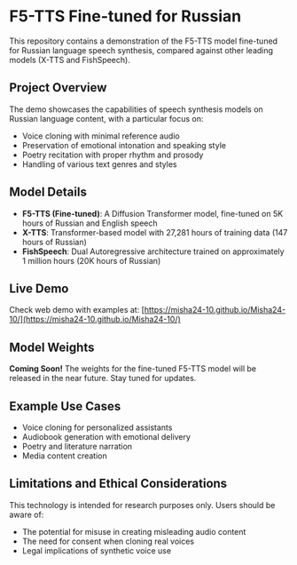 # F5-TTS Fine-tuned for Russian

This repository contains a demonstration of the F5-TTS model fine-tuned for Russian language speech synthesis, compared against other leading models (X-TTS and FishSpeech).

## Project Overview

The demo showcases the capabilities of speech synthesis models on Russian language content, with a particular focus on:
- Voice cloning with minimal reference audio
- Preservation of emotional intonation and speaking style
- Poetry recitation with proper rhythm and prosody
- Handling of various text genres and styles

## Model Details

- **F5-TTS (Fine-tuned)**: A Diffusion Transformer model, fine-tuned on 5K hours of Russian and English speech
- **X-TTS**: Transformer-based model with 27,281 hours of training data (147 hours of Russian)
- **FishSpeech**: Dual Autoregressive architecture trained on approximately 1 million hours (20K hours of Russian)

## Live Demo

Check web demo with examples at: [https://misha24-10.github.io/Misha24-10/](https://misha24-10.github.io/Misha24-10/)

## Model Weights

**Coming Soon!** The weights for the fine-tuned F5-TTS model will be released in the near future. Stay tuned for updates.

## Example Use Cases

- Voice cloning for personalized assistants
- Audiobook generation with emotional delivery
- Poetry and literature narration
- Media content creation

## Limitations and Ethical Considerations

This technology is intended for research purposes only. Users should be aware of:
- The potential for misuse in creating misleading audio content
- The need for consent when cloning real voices
- Legal implications of synthetic voice use
